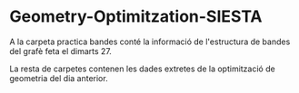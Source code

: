 # Geometry-Optimitzation-SIESTA
A la carpeta practica bandes conté la informació de l'estructura de bandes del grafè feta el dimarts 27.

La resta de carpetes contenen les dades extretes de la optimització de geometria del dia anterior.
